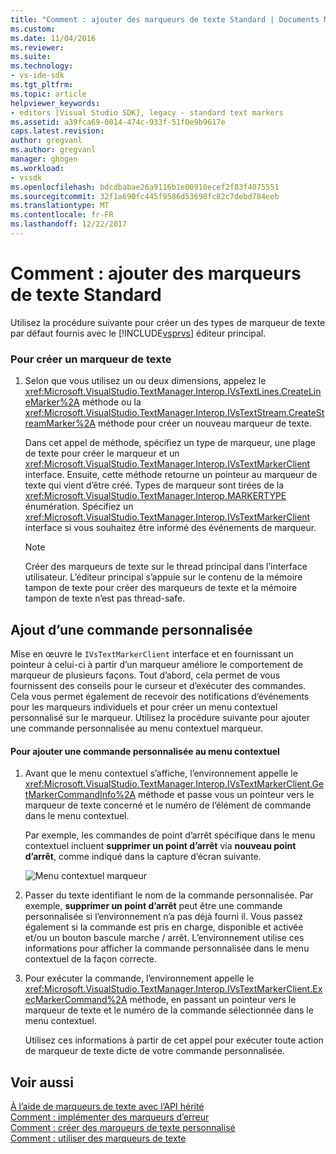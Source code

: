 ```yaml
---
title: "Comment : ajouter des marqueurs de texte Standard | Documents Microsoft"
ms.custom: 
ms.date: 11/04/2016
ms.reviewer: 
ms.suite: 
ms.technology:
- vs-ide-sdk
ms.tgt_pltfrm: 
ms.topic: article
helpviewer_keywords:
- editors [Visual Studio SDK], legacy - standard text markers
ms.assetid: a39fca69-0014-474c-933f-51f0e9b9617e
caps.latest.revision: 
author: gregvanl
ms.author: gregvanl
manager: ghogen
ms.workload:
- vssdk
ms.openlocfilehash: bdcdbabae26a9116b1e00910ecef2f83f4075551
ms.sourcegitcommit: 32f1a690fc445f9586d53698fc82c7debd784eeb
ms.translationtype: MT
ms.contentlocale: fr-FR
ms.lasthandoff: 12/22/2017
---
```

# <a name="how-to-add-standard-text-markers"></a>Comment : ajouter des marqueurs de texte Standard
Utilisez la procédure suivante pour créer un des types de marqueur de texte par défaut fournis avec le [!INCLUDE[vsprvs](../code-quality/includes/vsprvs_md.md)] éditeur principal.  
  
### <a name="to-create-a-text-marker"></a>Pour créer un marqueur de texte  
  
1.  Selon que vous utilisez un ou deux dimensions, appelez le <xref:Microsoft.VisualStudio.TextManager.Interop.IVsTextLines.CreateLineMarker%2A> méthode ou la <xref:Microsoft.VisualStudio.TextManager.Interop.IVsTextStream.CreateStreamMarker%2A> méthode pour créer un nouveau marqueur de texte.  
  
     Dans cet appel de méthode, spécifiez un type de marqueur, une plage de texte pour créer le marqueur et un <xref:Microsoft.VisualStudio.TextManager.Interop.IVsTextMarkerClient> interface. Ensuite, cette méthode retourne un pointeur au marqueur de texte qui vient d’être créé. Types de marqueur sont tirées de la <xref:Microsoft.VisualStudio.TextManager.Interop.MARKERTYPE> énumération. Spécifiez un <xref:Microsoft.VisualStudio.TextManager.Interop.IVsTextMarkerClient> interface si vous souhaitez être informé des événements de marqueur.  
  
    > [!NOTE]
    >  Créer des marqueurs de texte sur le thread principal dans l’interface utilisateur. L’éditeur principal s’appuie sur le contenu de la mémoire tampon de texte pour créer des marqueurs de texte et la mémoire tampon de texte n’est pas thread-safe.  
  
## <a name="adding-a-custom-command"></a>Ajout d’une commande personnalisée  
 Mise en œuvre le `IVsTextMarkerClient` interface et en fournissant un pointeur à celui-ci à partir d’un marqueur améliore le comportement de marqueur de plusieurs façons. Tout d’abord, cela permet de vous fournissent des conseils pour le curseur et d’exécuter des commandes. Cela vous permet également de recevoir des notifications d’événements pour les marqueurs individuels et pour créer un menu contextuel personnalisé sur le marqueur. Utilisez la procédure suivante pour ajouter une commande personnalisée au menu contextuel marqueur.  
  
#### <a name="to-add-a-custom-command-to-the-context-menu"></a>Pour ajouter une commande personnalisée au menu contextuel  
  
1.  Avant que le menu contextuel s’affiche, l’environnement appelle le <xref:Microsoft.VisualStudio.TextManager.Interop.IVsTextMarkerClient.GetMarkerCommandInfo%2A> méthode et passe vous un pointeur vers le marqueur de texte concerné et le numéro de l’élément de commande dans le menu contextuel.  
  
     Par exemple, les commandes de point d’arrêt spécifique dans le menu contextuel incluent **supprimer un point d’arrêt** via **nouveau point d’arrêt**, comme indiqué dans la capture d’écran suivante.  
  
     ![Menu contextuel marqueur](../extensibility/media/vsmarkercontextmenu.gif "vsMarkercontextmenu")  
  
2.  Passer du texte identifiant le nom de la commande personnalisée. Par exemple, **supprimer un point d’arrêt** peut être une commande personnalisée si l’environnement n’a pas déjà fourni il. Vous passez également si la commande est pris en charge, disponible et activée et/ou un bouton bascule marche / arrêt. L’environnement utilise ces informations pour afficher la commande personnalisée dans le menu contextuel de la façon correcte.  
  
3.  Pour exécuter la commande, l’environnement appelle le <xref:Microsoft.VisualStudio.TextManager.Interop.IVsTextMarkerClient.ExecMarkerCommand%2A> méthode, en passant un pointeur vers le marqueur de texte et le numéro de la commande sélectionnée dans le menu contextuel.  
  
     Utilisez ces informations à partir de cet appel pour exécuter toute action de marqueur de texte dicte de votre commande personnalisée.  
  
## <a name="see-also"></a>Voir aussi  
 [À l’aide de marqueurs de texte avec l’API hérité](../extensibility/using-text-markers-with-the-legacy-api.md)   
 [Comment : implémenter des marqueurs d’erreur](../extensibility/how-to-implement-error-markers.md)   
 [Comment : créer des marqueurs de texte personnalisé](../extensibility/how-to-create-custom-text-markers.md)   
 [Comment : utiliser des marqueurs de texte](../extensibility/how-to-use-text-markers.md)